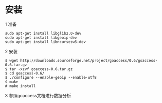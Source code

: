 # 安装

1 准备

    sudo apt-get install libglib2.0-dev
    sudo apt-get install libgeoip-dev
    sudo apt-get install libncursesw5-dev
    
2 安装

    $ wget http://downloads.sourceforge.net/project/goaccess/0.6/goaccess-0.6.tar.gz
    $ tar -xzvf goaccess-0.6.tar.gz
    $ cd goaccess-0.6/
    $ ./configure --enable-geoip --enable-utf8 
    $ make
    # make install

3 参照goaccess文档进行数据分析